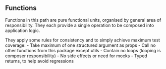 ## Functions

Functions in this path are pure functional units, organised by general area of responsibility. They each provide a single operation to be composed into application logic.

They apply some rules for consistency and to simply achieve maximum test coverage:
	- Take maximum of one structured argument as props
	- Call no other functions from this package except utils
	- Contain no loops (looping is composer responsibility)
	- No side effects or need for mocks
	- Typed returns, to help avoid regressions
